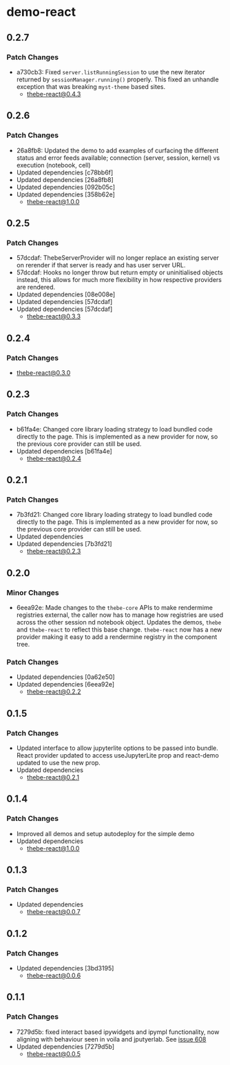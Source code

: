 # demo-react

## 0.2.7

### Patch Changes

- a730cb3: Fixed `server.listRunningSession` to use the new iterator returned by `sessionManager.running()` properly. This fixed an unhandle exception that was breaking `myst-theme` based sites.
  - thebe-react@0.4.3

## 0.2.6

### Patch Changes

- 26a8fb8: Updated the demo to add examples of curfacing the different status and error feeds available; connection (server, session, kernel) vs execution (notebook, cell)
- Updated dependencies [c78bb6f]
- Updated dependencies [26a8fb8]
- Updated dependencies [092b05c]
- Updated dependencies [358b62e]
  - thebe-react@1.0.0

## 0.2.5

### Patch Changes

- 57dcdaf: ThebeServerProvider will no longer replace an existing server on rerender if that server is ready and has user server URL.
- 57dcdaf: Hooks no longer throw but return empty or uninitialised objects instead, this allows for much more flexibility in how respective providers are rendered.
- Updated dependencies [08e008e]
- Updated dependencies [57dcdaf]
- Updated dependencies [57dcdaf]
  - thebe-react@0.3.3

## 0.2.4

### Patch Changes

- thebe-react@0.3.0

## 0.2.3

### Patch Changes

- b61fa4e: Changed core library loading strategy to load bundled code directly to the page. This is implemented as a new provider for now, so the previous core provider can still be used.
- Updated dependencies [b61fa4e]
  - thebe-react@0.2.4

## 0.2.1

### Patch Changes

- 7b3fd21: Changed core library loading strategy to load bundled code directly to the page. This is implemented as a new provider for now, so the previous core provider can still be used.
- Updated dependencies
- Updated dependencies [7b3fd21]
  - thebe-react@0.2.3

## 0.2.0

### Minor Changes

- 6eea92e: Made changes to the `thebe-core` APIs to make rendermime registries external, the caller now has to manage how registries are used across the other session nd notebook object. Updates the demos, `thebe` and `thebe-react` to reflect this base change. `thebe-react` now has a new provider making it easy to add a rendermine registry in the component tree.

### Patch Changes

- Updated dependencies [0a62e50]
- Updated dependencies [6eea92e]
  - thebe-react@0.2.2

## 0.1.5

### Patch Changes

- Updated interface to allow jupyterlite options to be passed into bundle. React provider updated to access useJupyterLite prop and react-demo updated to use the new prop.
- Updated dependencies
  - thebe-react@0.2.1

## 0.1.4

### Patch Changes

- Improved all demos and setup autodeploy for the simple demo
- Updated dependencies
  - thebe-react@1.0.0

## 0.1.3

### Patch Changes

- Updated dependencies
  - thebe-react@0.0.7

## 0.1.2

### Patch Changes

- Updated dependencies [3bd3195]
  - thebe-react@0.0.6

## 0.1.1

### Patch Changes

- 7279d5b: fixed interact based ipywidgets and ipympl functionality, now aligning with behaviour seen in voila and jputyerlab. See [issue 608](https://github.com/executablebooks/thebe/issues/608)
- Updated dependencies [7279d5b]
  - thebe-react@0.0.5
